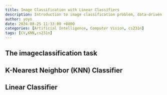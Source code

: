 ```yaml
---
title: Image Classification with Linear Classifiers
description: Introduction to image classification problem, data-driven approach, and K-Nearest Neighbor (KNN) Classifier.
author: yoyo
date: 2024-08-25 11:33:00 +0800
categories: [Artificial Intelligence, Computer Vision, cs231n]
tags: [CV,KNN,cs231n]
---
```


## The imageclassification task

## K-Nearest Neighbor (KNN) Classifier

## Linear Classifier
